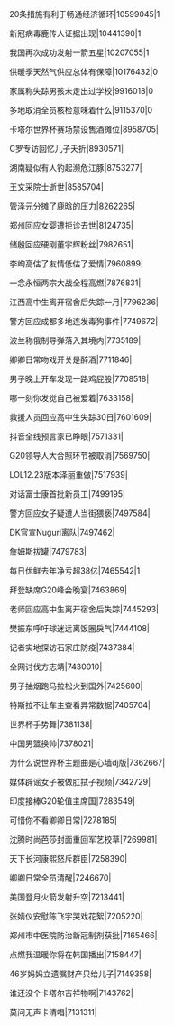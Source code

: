 20条措施有利于畅通经济循环|10599045|1

新冠病毒鹿传人证据出现|10441390|1

我国再次成功发射一箭五星|10207055|1

供暖季天然气供应总体有保障|10176432|0

家属称失踪男孩未走出过学校|9916018|0

多地取消全员核检意味着什么|9115370|0

卡塔尔世界杯赛场禁设售酒摊位|8958705|

C罗专访回忆儿子夭折|8930571|

湖南疑似有人钓起濒危江豚|8753277|

王文采院士逝世|8585704|

管泽元分摊了鹿晗的压力|8262265|

郑州回应女婴遭拒诊去世|8124735|

储殷回应硬刚董宇辉粉丝|7982651|

李峋高估了友情低估了爱情|7960899|

一念永恒两宗大战全程高燃|7876831|

江西高中生离开宿舍后失踪一月|7796236|

警方回应成都多地连发毒狗事件|7749672|

波兰称俄制导弹落入其境内|7735189|

卿卿日常吻戏开关是醉酒|7711846|

男子晚上开车发现一路鸡屁股|7708518|

哪一刻你发觉自己被爱着|7633158|

救援人员回应高中生失踪30日|7601609|

抖音全线预言家已睁眼|7571331|

G20领导人大合照环节被取消|7569750|

LOL12.23版本泽丽重做|7517939|

对话富士康首批新员工|7499195|

警方回应女子疑遭人当街猥亵|7497584|

DK官宣Nuguri离队|7497462|

詹姆斯拔罐|7479783|

每日优鲜去年净亏超38亿|7465542|1

拜登缺席G20峰会晚宴|7463869|

老师回应高中生离开宿舍后失踪|7445293|

樊振东呼吁球迷远离饭圈戾气|7444108|

记者实地探访石家庄防疫|7437384|

全网讨伐方志靖|7430010|

男子抽烟跑马拉松火到国外|7425600|

特斯拉不让车主查看异常数据|7405704|

世界杯手势舞|7381138|

中国男篮换帅|7378021|

为什么说世界杯主题曲是心墙dj版|7362667|

媒体辟谣女子被做肛拭子视频|7342729|

印度接棒G20轮值主席国|7283549|

可惜你不看卿卿日常|7278185|

沈腾时尚芭莎封面重回军艺校草|7269981|

天下长河康熙怒斥群臣|7258390|

卿卿日常全员清醒|7246670|

美国登月火箭发射升空|7213441|

张婧仪安慰陈飞宇哭戏花絮|7205220|

郑州市中医院防治新冠制剂获批|7165466|

点燃我温暖你将在韩国播出|7158447|

46岁妈妈立遗嘱财产只给儿子|7149358|

谁还没个卡塔尔吉祥物啊|7143762|

莫问无声卡清唱|7131311|

